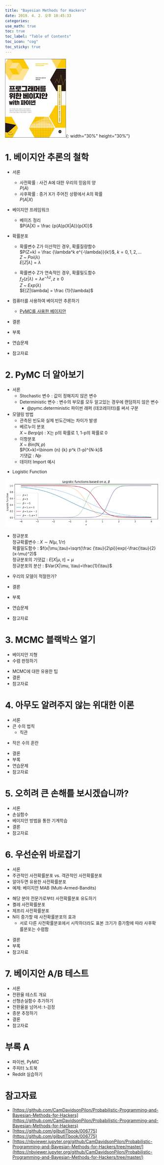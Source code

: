```yaml
---
title: "Bayesian Methods for Hackers"
date: 2019. 4. 2. 오후 10:45:33
categories:
use_math: true
toc: true
toc_label: "Table of Contents"
toc_icon: "cog"
toc_sticky: true
---
```


![Bayesian Methods for Hackers](https://raw.githubusercontent.com/missflash/missflash.github.io/master/_files/bayesian_methods_for_hackers.jpg){: width="30%" height="30%"}


# 1. 베이지안 추론의 철학
* 서론
  * 사전확률 : 사건 A에 대한 우리의 믿음의 양<br>
$P(A)$<br>
  * 사후확률 : 증거 X가 주어진 상황에서 A의 확률<br>
$P(A|X)$<br>
* 베이지안 프레임워크
  * 베이즈 정리<br>
$P(A|X) = \frac {p(A)p(X|A)}{p(X)}$<br>

* 확률분포
  * 확률변수 Z가 이산적인 경우, 확률질량함수<br>
$P(Z=k) = \frac {\lambda^k e^{-\lambda}}{k!}$, $k=0,1,2,...$<br>
$Z$ ~ $Poi(\lambda)$<br>
$E[Z|\lambda] = \lambda$<br>

  * 확률변수 Z가 연속적인 경우, 확률밀도함수<br>
$f_Z(z|\lambda) = \lambda e^{-\lambda z}, z \ge 0$<br>
$Z$ ~ $Exp(\lambda)$<br>
$E[Z|\lambda] = \frac {1}{\lambda}$<br>

* 컴퓨터를 사용하여 베이지안 추론하기
  * [PyMC를 사용한 베이지안](https://nbviewer.jupyter.org/github/CamDavidsonPilon/Probabilistic-Programming-and-Bayesian-Methods-for-Hackers/blob/master/Chapter1_Introduction/Ch1_Introduction_PyMC3.ipynb)
* 결론
* 부록
* 연습문제
* 참고자료


# 2. PyMC 더 알아보기
* 서론
  * Stochastic 변수 : 값이 정해지지 않은 변수
  * Deterministic 변수 : 변수의 부모를 모두 알고있는 경우에 랜덤하지 않은 변수
    * @pymc.deterministic 파이썬 래퍼 (데코레이터)를 써서 구분
* 모델링 방법
  * 관측된 빈도와 실제 빈도간에는 차이가 발생
  * 베르누이 분포<br>
$X$ ~ $Berp(p)$ : X는 p의 확률로 1, 1-p의 확률로 0<br>
  * 이항분포<br>
$X$ ~ $Bin(N, p)$<br>
$P(X=k)=\binom {n} {k} p^k (1-p)^{N-k}$<br>
기댓값 : $Np$<br>
  * 데이터 Import 예시<br>
<script src="https://gist.github.com/missflash/f7dc4640fb695217997a3766c6ef0223.js"></script>
  * Logistic Function<br>
<script src="https://gist.github.com/missflash/c3f69cb3ced7ca2d178bec16fa42a4ce.js"></script>
![Logistic Function](https://raw.githubusercontent.com/missflash/missflash.github.io/master/_files/logistic_function.png)
  * 정규분포<br>
정규확률변수 : $X \sim N(\mu, 1/\tau)$<br>
확률밀도함수 : $f(x|\mu,\tau)=\sqrt{\frac {\tau}{2\pi}}exp(-\frac{\tau}{2}(x-\mu)^2)$<br>
정규분포의 기댓값 : $E[X|\mu, \tau]=\mu$<br>
정규분포의 분산 : $Var(X|\mu, \tau)=\frac{1}{\tau}$<br>

* 우리의 모델이 적절한가?
* 결론
* 부록
* 연습문제
* 참고자료


# 3. MCMC 블랙박스 열기
* 베이지안 지형
* 수렴 판정하기<br>
<script src="https://gist.github.com/missflash/aa7d16e3f87f17664366f3998b2be1fe.js"></script>
* MCMC에 대한 유용한 팁
* 결론
* 참고자료


# 4. 아무도 알려주지 않는 위대한 이론
* 서론
* 큰 수의 법칙
  * 직관<br>
<script src="https://gist.github.com/missflash/a26e2ca33fd371a54a05eb6c4ada3edc.js"></script>
* 작은 수의 혼란
<script src="https://gist.github.com/missflash/7d7e789196b847e138f3370a3b002747.js"></script>
* 결론
* 부록
* 연습문제
* 참고자료


# 5. 오히려 큰 손해를 보시겠습니까?
* 서론
* 손실함수
* 베이지안 방법을 통한 기계학습
* 결론
* 참고자료


# 6. 우선순위 바로잡기
* 서론
* 주관적인 사전확률분포 vs. 객관적인 사전확률분포
* 알아두면 유용한 사전확률분포
* 예제: 베이지안 MAB (Multi-Armed-Bandits)<br>
<script src="https://gist.github.com/missflash/e935b305a4c405f1fd0cee79b7212d89.js"></script>
* 해당 분야 전문가로부터 사전확률분포 유도하기
* 켤레 사전확률분포
* 제프리 사전확률분포
* N이 증가할 때 사전확률분포의 효과
  * 서로 다른 사전확률분포에서 시작하더라도 표본 크기가 증가함에 따라 사후확률분포는 수렴함<br>
<script src="https://gist.github.com/missflash/05c86f75c14964440132e9a77890a902.js"></script>
* 결론
* 부록
* 참고자료


# 7. 베이지안 A/B 테스트
* 서론
* 전환율 테스트 개요
* 선형손실함수 추가하기
* 전환율을 넘어서: t-검정
* 증분 추정하기
* 결론
* 참고자료


# 부록 A
* 파이썬, PyMC
* 주피터 노트북
* Reddit 실습하기


# 참고자료
* [https://github.com/CamDavidsonPilon/Probabilistic-Programming-and-Bayesian-Methods-for-Hackers](https://github.com/CamDavidsonPilon/Probabilistic-Programming-and-Bayesian-Methods-for-Hackers)
* [https://github.com/gilbutITbook/006775](https://github.com/gilbutITbook/006775)
* [https://nbviewer.jupyter.org/github/CamDavidsonPilon/Probabilistic-Programming-and-Bayesian-Methods-for-Hackers/tree/master/](https://nbviewer.jupyter.org/github/CamDavidsonPilon/Probabilistic-Programming-and-Bayesian-Methods-for-Hackers/tree/master/)
